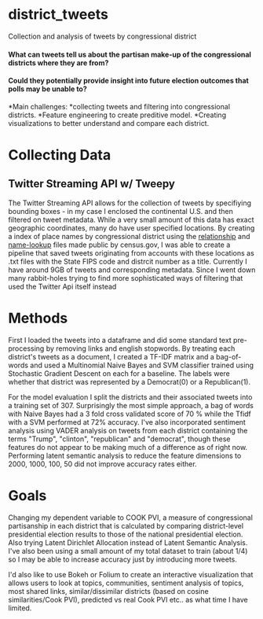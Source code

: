 # district_tweets
Collection and analysis of tweets by congressional district
#### What can tweets tell us about the partisan make-up of the congressional districts where they are from? 
#### Could they potentially provide insight into future election outcomes that polls may be unable to?
  *Main challenges: 
*collecting tweets and filtering into congressional districts.
*Feature engineering to create preditive model.
*Creating visualizations to better understand and compare each district.

# Collecting Data
## Twitter Streaming API w/ Tweepy
The Twitter Streaming API allows for the collection of tweets by specifiying bounding boxes - in my case I enclosed the continental U.S. 
and then filtered on tweet metadata. While a very small amount of this data has exact geographic coordinates, many do have user specified locations. By creating a index of place names by congressional district using the [relationship](https://www.census.gov/geo/maps-data/data/relationship.html) and [name-lookup](https://www.census.gov/geo/maps-data/data/nlt.html) files made public by census.gov, I was able to create a pipeline that saved tweets originating from accounts with these locations as .txt files with the State FIPS code and distrcit number as a title. Currently I have around 9GB of tweets and corresponding metadata. Since I went down many rabbit-holes trying to find more sophisticated ways of filtering that used the Twitter Api itself instead 

# Methods
First I loaded the tweets into a dataframe and did some standard text pre-processing by removing links and english stopwords.
By treating each district's tweets as a document, I created a TF-IDF matrix and a bag-of-words and used a Multinomial Naive Bayes and SVM  classifier trained using Stochastic Gradient Descent on each for a baseline. The labels were whether that district was represented by a Democrat(0) or a Republican(1).

For the model evaluation I split the districts and their associated tweets into a training set of 307. Surprisingly the most simple approach, a bag of words with Naive Bayes had a 3 fold cross validated score of 70 % while the Tfidf with a SVM performed at 72% accuracy. I've also incorporated sentiment analysis using VADER analysis on tweets from each district containing the terms "Trump", "clinton", "republican" and "democrat", though these features do not appear to be making much of a difference as of right now. Performing latent semantic analysis to reduce the feature dimensions to 2000, 1000, 100, 50 did not improve accuracy rates either. 

# Goals
Changing my dependent variable to COOK PVI, a measure of congressional partisanship in each district that is calculated by comparing district-level presidential election results to those of the national presidential election. Also trying Latent Dirichlet Allocation instead of Latent Semantic Analysis. I've also been using a small amount of my total dataset to train (about 1/4) so I may be able to increase accuracy just by introducing more tweets.

I'd also like to use Bokeh or Folium to create an interactive visualization that allows users to look at topics, communities, sentiment analysis of topics, most shared links, similar/dissimilar districts (based on cosine similarities/Cook PVI), predicted vs real Cook PVI etc.. as what time I have limited. 





